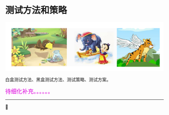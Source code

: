 # 测试方法和策略

![](resFiles/home/主页测试方法和策略-曹冲称象.png)

白盒测试方法、黑盒测试方法、测试策略、测试方案。

<font color="#dd00dd" size="4" face="楷体">待细化补充。。。。。。</font>

* * *
:bug: 
